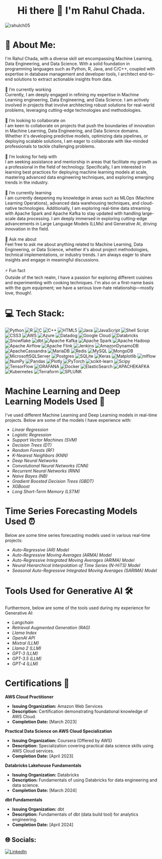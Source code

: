 <h1 align="center" style="font-size: 32px;">Hi there 👋 I'm Rahul Chada.</h1>

<p align="left"> <img src="https://komarev.com/ghpvc/?username=rahulch05&label=Profile%20views&color=0e75b6&style=flat-square" alt="rahulch05" /> </p>



# 💫 About Me:
I'm Rahul Chada, with a diverse skill set encompassing Machine Learning, Data Engineering, and Data Science. With a solid foundation in programming languages such as Python, R, Java, and C/C++, coupled with expertise in database management and developer tools, I architect end-to-end solutions to extract actionable insights from data.<br><br> 🚀 I’m currently working<br>Currently, I am deeply engaged in refining my expertise in Machine Learning engineering, Data Engineering, and Data Science. I am actively involved in projects that involve architecting robust solutions for real-world problems, leveraging cutting-edge technologies and methodologies.<br><br>🤝 I’m looking to collaborate on<br>I am keen to collaborate on projects that push the boundaries of innovation in Machine Learning, Data Engineering, and Data Science domains. Whether it's developing predictive models, optimizing data pipelines, or deploying scalable solutions, I am eager to collaborate with like-minded professionals to tackle challenging problems.<br><br>🙏 I’m looking for help with<br>I am seeking assistance and mentorship in areas that facilitate my growth as a professional in the field of technology. Specifically, I am interested in learning best practices for deploying machine learning models at scale, mastering advanced data engineering techniques, and exploring emerging trends in the industry.<br><br>🌱 I’m currently learning<br>I am currently deepening my knowledge in areas such as MLOps (Machine Learning Operations), advanced data warehousing techniques, and cloud-native technologies. Additionally, I am exploring real-time data streaming with Apache Spark and Apache Kafka to stay updated with handling large-scale data processing. I am deeply immersed in exploring cutting-edge advancements in Large Language Models (LLMs) and Generative AI, driving innovation in the field.<br><br>💬 Ask me about<br>Feel free to ask me about anything related to Machine Learning, Data Engineering, or Data Science, whether it's about project methodologies, technical implementations, or industry trends. I am always eager to share insights and engage in meaningful discussions.<br><br>⚡ Fun fact<br>Outside of the tech realm, I have a passion for exploring different cuisines and experimenting with cooking techniques. I'm also on a first-name basis with the gym equipment; we have a serious love-hate relationship—mostly love, though!.<br>

# 💻 Tech Stack:
![Python](https://img.shields.io/badge/python-3670A0?style=for-the-badge&logo=python&logoColor=ffdd54) ![R](https://img.shields.io/badge/r-%23276DC3.svg?style=for-the-badge&logo=r&logoColor=white) ![C](https://img.shields.io/badge/c-%2300599C.svg?style=for-the-badge&logo=c&logoColor=white) ![C++](https://img.shields.io/badge/c++-%2300599C.svg?style=for-the-badge&logo=c%2B%2B&logoColor=white) ![HTML5](https://img.shields.io/badge/html5-%23E34F26.svg?style=for-the-badge&logo=html5&logoColor=white) ![Java](https://img.shields.io/badge/java-%23ED8B00.svg?style=for-the-badge&logo=openjdk&logoColor=white) ![JavaScript](https://img.shields.io/badge/javascript-%23323330.svg?style=for-the-badge&logo=javascript&logoColor=%23F7DF1E) ![Shell Script](https://img.shields.io/badge/shell_script-%23121011.svg?style=for-the-badge&logo=gnu-bash&logoColor=white) ![CSS3](https://img.shields.io/badge/css3-%231572B6.svg?style=for-the-badge&logo=css3&logoColor=white) ![AWS](https://img.shields.io/badge/AWS-%23FF9900.svg?style=for-the-badge&logo=amazon-aws&logoColor=white) ![Azure](https://img.shields.io/badge/azure-%230072C6.svg?style=for-the-badge&logo=microsoftazure&logoColor=white) ![Datadog](https://img.shields.io/badge/datadog-%23632CA6.svg?style=for-the-badge&logo=datadog&logoColor=white) ![Google Cloud](https://img.shields.io/badge/GoogleCloud-%234285F4.svg?style=for-the-badge&logo=google-cloud&logoColor=white) ![Databricks](https://img.shields.io/badge/Databricks-FFCA28?style=for-the-badge&logo=databricks&logoColor=white) ![Snowflake](https://img.shields.io/badge/Snowflake-1589FF?style=for-the-badge&logo=snowflake&logoColor=white) ![dbt](https://img.shields.io/badge/dbt-FFCA28?style=for-the-badge&logo=dbt&logoColor=white) ![Apache Kafka](https://img.shields.io/badge/Apache%20Kafka-000?style=for-the-badge&logo=apachekafka) ![Apache Spark](https://img.shields.io/badge/Apache%20Spark-FDEE21?style=for-the-badge&logo=apachespark&logoColor=black) ![Apache Hadoop](https://img.shields.io/badge/Apache%20Hadoop-66CCFF?style=for-the-badge&logo=apachehadoop&logoColor=black) ![Apache Airflow](https://img.shields.io/badge/Apache%20Airflow-017CEE?style=for-the-badge&logo=Apache%20Airflow&logoColor=white) ![Apache Flink](https://img.shields.io/badge/Apache%20Flink-E6526F?style=for-the-badge&logo=Apache%20Flink&logoColor=white) ![Jenkins](https://img.shields.io/badge/jenkins-%232C5263.svg?style=for-the-badge&logo=jenkins&logoColor=white) ![AmazonDynamoDB](https://img.shields.io/badge/Amazon%20DynamoDB-4053D6?style=for-the-badge&logo=Amazon%20DynamoDB&logoColor=white) ![ApacheCassandra](https://img.shields.io/badge/cassandra-%231287B1.svg?style=for-the-badge&logo=apache-cassandra&logoColor=white) ![MariaDB](https://img.shields.io/badge/MariaDB-003545?style=for-the-badge&logo=mariadb&logoColor=white) ![Redis](https://img.shields.io/badge/redis-%23DD0031.svg?style=for-the-badge&logo=redis&logoColor=white) ![MySQL](https://img.shields.io/badge/mysql-%2300000f.svg?style=for-the-badge&logo=mysql&logoColor=white) ![MongoDB](https://img.shields.io/badge/MongoDB-%234ea94b.svg?style=for-the-badge&logo=mongodb&logoColor=white) ![MicrosoftSQLServer](https://img.shields.io/badge/Microsoft%20SQL%20Server-CC2927?style=for-the-badge&logo=microsoft%20sql%20server&logoColor=white) ![Postgres](https://img.shields.io/badge/postgres-%23316192.svg?style=for-the-badge&logo=postgresql&logoColor=white) ![SQLite](https://img.shields.io/badge/sqlite-%2307405e.svg?style=for-the-badge&logo=sqlite&logoColor=white) ![Keras](https://img.shields.io/badge/Keras-%23D00000.svg?style=for-the-badge&logo=Keras&logoColor=white) ![Matplotlib](https://img.shields.io/badge/Matplotlib-%23ffffff.svg?style=for-the-badge&logo=Matplotlib&logoColor=black) ![mlflow](https://img.shields.io/badge/mlflow-%23d9ead3.svg?style=for-the-badge&logo=numpy&logoColor=blue) ![NumPy](https://img.shields.io/badge/numpy-%23013243.svg?style=for-the-badge&logo=numpy&logoColor=white) ![Pandas](https://img.shields.io/badge/pandas-%23150458.svg?style=for-the-badge&logo=pandas&logoColor=white) ![Plotly](https://img.shields.io/badge/Plotly-%233F4F75.svg?style=for-the-badge&logo=plotly&logoColor=white) ![PyTorch](https://img.shields.io/badge/PyTorch-%23EE4C2C.svg?style=for-the-badge&logo=PyTorch&logoColor=white) ![scikit-learn](https://img.shields.io/badge/scikit--learn-%23F7931E.svg?style=for-the-badge&logo=scikit-learn&logoColor=white) ![Scipy](https://img.shields.io/badge/SciPy-%230C55A5.svg?style=for-the-badge&logo=scipy&logoColor=%white) ![TensorFlow](https://img.shields.io/badge/TensorFlow-%23FF6F00.svg?style=for-the-badge&logo=TensorFlow&logoColor=white) ![GRAFANA](https://img.shields.io/badge/grafana-F46800.svg?style=for-the-badge&logo=grafana&logoColor=white&color=%23F46800) ![Docker](https://img.shields.io/badge/docker-%230db7ed.svg?style=for-the-badge&logo=docker&logoColor=white) ![ElasticSearch](https://img.shields.io/badge/-ElasticSearch-005571?style=for-the-badge&logo=elasticsearch) ![APACHEKAFKA](https://img.shields.io/badge/apachekafka-231F20.svg?style=for-the-badge&logo=apachekafka&logoColor=white&color=%23231F20) ![Kubernetes](https://img.shields.io/badge/kubernetes-%23326ce5.svg?style=for-the-badge&logo=kubernetes&logoColor=white) ![Terraform](https://img.shields.io/badge/terraform-%235835CC.svg?style=for-the-badge&logo=terraform&logoColor=white) ![SPLUNK](https://img.shields.io/badge/splunk-000000.svg?style=for-the-badge&logo=splunk&color=%23000000)


# Machine Learning and Deep Learning Models Used 🤖

I've used different Machine Learning and Deep Learning models in real-time projects. Below are some of the models I have experience with:

- *Linear Regression*
- *Logistic Regression*
- *Support Vector Machines (SVM)*
- *Decision Trees (DT)*
- *Random Forests (RF)*
- *K-Nearest Neighbors (KNN)*
- *Deep Neural Networks*
- *Convolutional Neural Networks (CNN)*
- *Recurrent Neural Networks (RNN)*
- *Naive Bayes (NB)*
- *Gradient Boosted Decision Trees (GBDT)*
- *XGBoost*
- *Long Short-Term Memory (LSTM)*

# Time Series Forecasting Models Used ⏰

Below are some time series forecasting models used in various real-time projects:

- *Auto-Regressive (AR) Model*
- *Auto-Regressive Moving Averages (ARMA) Model*
- *Auto-Regressive Integrated Moving Averages (ARIMA) Model*
- *Neural Hierarchical Interpolation of Time Series (N-HiTS) Model*
- *Seasonal Auto-Regressive Integrated Moving Averages (SARIMA) Model*

# Tools Used for Generative AI 🛠️

Furthermore, below are some of the tools used during my experience for Generative AI:

- *Langchain*
- *Retrieval Augmented Generation (RAG)*
- *Llama Index*
- *OpenAI API*
- *Mixtral (LLM)*
- *Llama 2 (LLM)*
- *GPT-3 (LLM)*
- *GPT-3.5 (LLM)*
- *GPT-4 (LLM)*

# Certifications 📜

**AWS Cloud Practitioner**

- **Issuing Organization:** Amazon Web Services
- **Description:** Certification demonstrating foundational knowledge of AWS Cloud.
- **Completion Date:** [March 2023]

**Practical Data Science on AWS Cloud Specialization**

- **Issuing Organization:** Coursera (Offered by AWS)
- **Description:** Specialization covering practical data science skills using AWS Cloud services.
- **Completion Date:** [April 2023]

**Databricks Lakehouse Fundamentals**

- **Issuing Organization:** Databricks
- **Description:** Fundamentals of using Databricks for data engineering and data science.
- **Completion Date:** [March 2024]

**dbt Fundamentals**

- **Issuing Organization:** dbt
- **Description:** Fundamentals of dbt (data build tool) for analytics engineering.
- **Completion Date:** [April 2024]


## 🌐 Socials:
[![LinkedIn](https://img.shields.io/badge/LinkedIn-%230077B5.svg?logo=linkedin&logoColor=white)](https://linkedin.com/in/rahul-chada-178489154/) 

